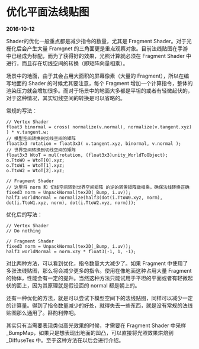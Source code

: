 # 优化平面法线贴图

**2016-10-12**

Shader的优化一般重点都是减少指令的数量，尤其是 Fragment Shader。对于光栅化后会产生大量 Framgnet 的三角面更是重点观察对象。目前法线贴图在手游中已经成为标配，而为了获得好的效果，光照计算就必须在 Fragment Shader 中进行，而且存在切线空间的转换（即矩阵向量相乘）。

场景中的地面，由于其会占用大面积的屏幕像素（大量的 Fragment），所以在编写地面的 Shader 的时候尤其要注意，每个 Fragment 增加一个计算指令，整体的渲染压力就会增加很多。而对于场景中的地面大多都是平坦的或者有轻微起伏的，对于这种情况，其实切线空间的转换是可以省略的。

常规的写法：

	// Vertex Shader
	float3 binormal = cross( normalize(v.normal), normalize(v.tangent.xyz) ) * v.tangent.w;
	// 模型空间转换到切线空间的矩阵
	float3x3 rotation = float3x3( v.tangent.xyz, binormal, v.normal );
	// 世界空间转换到切线空间的矩阵
	float3x3 WtoT = mul(rotation, (float3x3)unity_WorldToObject); 
	o.TtoW0 = WtoT[0].xyz;
	o.TtoW1 = WtoT[1].xyz;
	o.TtoW2 = WtoT[2].xyz;
	
	// Fragment Shader
	// 这里将 norm 和 切线空间转到世界空间矩阵 的逆的转置矩阵做相乘，确保法线转换正确
	fixed3 norm = UnpackNormal(tex2D(_Bump, i.uv));
	half3 worldNormal = normalize(half3(dot(i.TtoW0.xyz, norm), dot(i.TtoW1.xyz, norm), dot(i.TtoW2.xyz, norm)));
	
优化后的写法：

	// Vertex Shader
	// Do nothing
	
	// Fragment Shader
	fixed3 norm = UnpackNormal(tex2D(_Bump, i.uv));
	half3 worldNormal = norm.xzy * float3(-1, 1, -1);
	
对比两种方法，可以看到优化，指令数量大大减少了。如果 Fragment 中使用了多张法线贴图，那么将会减少更多的指令。使用在像地面这种占用大量 Fragment 的物体，性能会有一定的提升。当然这种方法只能试用于平坦的平面或者有轻微起伏的面上，因为其原理就是假设面的 normal 都是朝上的。

还有一种优化的方法，就是可以尝试下模型空间下的法线贴图，同样可以减少一定的计算量。得到了指令数量减少的好处，就得失去一些东西，就是没有常规的法线贴图那么通用了。斟酌利弊吧。

其实只有当需要表现类似高光效果的时候，才需要在 Fragment Shader 中采样 _BumpMap，如果只是想表现出地面的凹凸，可以直接将光照效果烘焙到 _DiffuseTex 中。至于这种方法在以后会进行介绍。 
